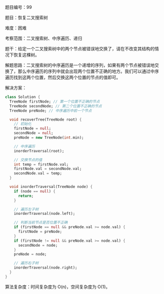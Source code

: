 题目编号：99

题目：恢复二叉搜索树

难度：困难

考察范围：二叉搜索树、中序遍历、递归

题干：给定一个二叉搜索树中的两个节点被错误地交换了，请在不改变其结构的情况下恢复这棵树。

解题思路：二叉搜索树的中序遍历是一个递增的序列，如果有两个节点被错误地交换了，那么中序遍历的序列中就会出现两个位置不正确的地方。我们可以通过中序遍历找到这两个位置，然后交换这两个位置的节点的值即可。

解决方案：

```dart
class Solution {
  TreeNode firstNode; // 第一个位置不正确的节点
  TreeNode secondNode; // 第二个位置不正确的节点
  TreeNode preNode; // 中序遍历中前一个节点

  void recoverTree(TreeNode root) {
    // 初始化
    firstNode = null;
    secondNode = null;
    preNode = new TreeNode(int.min);

    // 中序遍历
    inorderTraversal(root);

    // 交换节点的值
    int temp = firstNode.val;
    firstNode.val = secondNode.val;
    secondNode.val = temp;
  }

  void inorderTraversal(TreeNode node) {
    if (node == null) {
      return;
    }

    // 遍历左子树
    inorderTraversal(node.left);

    // 判断当前节点是否位置不正确
    if (firstNode == null && preNode.val >= node.val) {
      firstNode = preNode;
    }
    if (firstNode != null && preNode.val >= node.val) {
      secondNode = node;
    }
    preNode = node;

    // 遍历右子树
    inorderTraversal(node.right);
  }
}
```

算法复杂度：时间复杂度为 O(n)，空间复杂度为 O(1)。